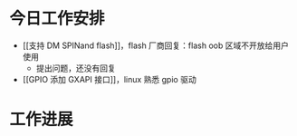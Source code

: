



# 今日工作安排
- [[支持 DM SPINand flash]]，flash 厂商回复：flash oob 区域不开放给用户使用
	- 提出问题，还没有回复
- [[GPIO 添加 GXAPI 接口]]，linux 熟悉 gpio 驱动


# 工作进展




